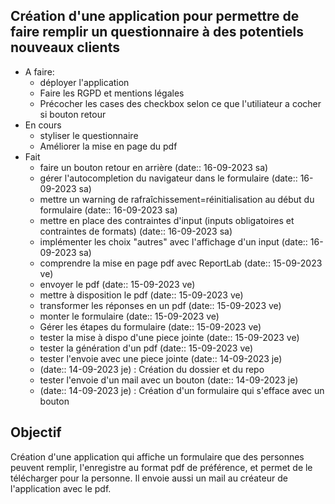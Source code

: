 ## Création d'une application pour permettre de faire remplir un questionnaire à des potentiels nouveaux clients

- A faire:
	- déployer l'application
	- Faire les RGPD et mentions légales
	- Précocher les cases des checkbox selon ce que l'utiliateur a cocher si bouton retour
- En cours
	- styliser le questionnaire
	- Améliorer la mise en page du pdf
- Fait
	- faire un bouton retour en arrière (date:: 16-09-2023 sa)
	- gérer l'autocompletion du navigateur dans le formulaire (date:: 16-09-2023 sa)
	- mettre un warning de rafraîchissement=réinitialisation au début du formulaire (date:: 16-09-2023 sa)
	- mettre en place des contraintes d'input (inputs obligatoires et contraintes de formats) (date:: 16-09-2023 sa)
	- implémenter les choix "autres" avec l'affichage d'un input (date:: 16-09-2023 sa)
	- comprendre la mise en page pdf avec ReportLab (date:: 15-09-2023 ve)
	- envoyer le pdf (date:: 15-09-2023 ve)
	- mettre à disposition le pdf (date:: 15-09-2023 ve)
	- transformer les réponses en un pdf (date:: 15-09-2023 ve)
	- monter le formulaire (date:: 15-09-2023 ve)
	- Gérer les étapes du formulaire (date:: 15-09-2023 ve)
	- tester la mise à dispo d'une piece jointe (date:: 15-09-2023 ve)
	- tester la génération d'un pdf (date:: 15-09-2023 ve)
	- tester l'envoie avec une piece jointe (date:: 14-09-2023 je)
	- (date:: 14-09-2023 je) : Création du dossier et du repo
	- tester l'envoie d'un mail avec un bouton (date:: 14-09-2023 je)
	- (date:: 14-09-2023 je) : Création d'un formulaire qui s'efface avec un bouton

## Objectif

Création d'une application qui affiche un formulaire que des personnes peuvent remplir, l'enregistre au format pdf de préférence, et permet de le télécharger pour la personne. Il envoie aussi un mail au créateur de l'application avec le pdf.



